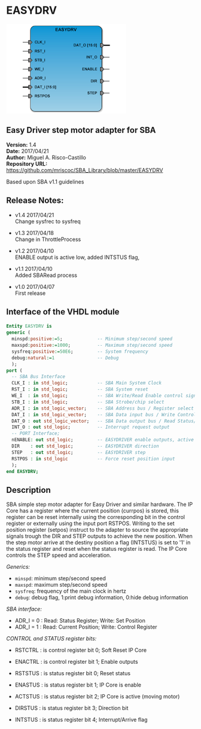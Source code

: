 EASYDRV
=======
![](image.png)

Easy Driver step motor adapter for SBA
--------------------------------------

**Version:** 1.4  
**Date:** 2017/04/21  
**Author:** Miguel A. Risco-Castillo  
**Repository URL:** <https://github.com/mriscoc/SBA_Library/blob/master/EASYDRV>  

Based upon SBA v1.1 guidelines  

Release Notes:
--------------

- v1.4 2017/04/21  
  Change sysfrec to sysfreq

- v1.3 2017/04/18  
  Change in ThrottleProcess

- v1.2 2017/04/10  
  ENABLE output is active low, added INTSTUS flag,

- v1.1 2017/04/10  
  Added SBARead process

- v1.0 2017/04/07  
  First release

Interface of the VHDL module
---------------------------- 

```vhdl
Entity EASYDRV is
generic (
  minspd:positive:=5;             -- Minimum step/second speed
  maxspd:positive:=1000;          -- Maximum step/second speed
  sysfreq:positive:=50E6;         -- System frequency
  debug:natural:=1                -- Debug
  );
port (
  -- SBA Bus Interface
  CLK_I : in std_logic;           -- SBA Main System Clock
  RST_I : in std_logic;           -- SBA System reset
  WE_I  : in std_logic;           -- SBA Write/Read Enable control signal
  STB_I : in std_logic;           -- SBA Strobe/chip select
  ADR_I : in std_logic_vector;    -- SBA Address bus / Register select
  DAT_I : in std_logic_vector;    -- SBA Data input bus / Write Control/Position
  DAT_O : out std_logic_vector;   -- SBA Data output bus / Read Status/Position
  INT_O	: out std_logic;          -- Interrupt request output
  -- PORT Interface;
  nENABLE: out std_logic;         -- EASYDRIVER enable outputs, active low
  DIR    : out std_logic;         -- EASYDRIVER direction
  STEP   : out std_logic;         -- EASYDRIVER step
  RSTPOS : in std_logic           -- Force reset position input
  );
end EASYDRV;
```

Description
-----------
SBA simple step motor adapter for Easy Driver and similar hardware. The IP Core 
has a register where the current position (currpos) is stored, this register can
be reset internally using the corresponding bit in the control register or
externally using the input port RSTPOS. Writing to the set position register
(setpos) instruct to the adapter to source the appropriate signals trough the
DIR and STEP outputs to achieve the new position. When the step motor arrive at
the destiny position a flag (INTSTUS) is set to '1' in the status register and
reset when the status register is read. The IP Core controls the STEP speed and
acceleration.   

*Generics:*
- `minspd`: minimum step/second speed
- `maxspd`: maximum step/second speed
- `sysfreq`: frequency of the main clock in hertz
- `debug`: debug flag, 1:print debug information, 0:hide debug information

*SBA interface:*
- ADR_I = 0 : Read: Status Register; Write: Set Position
- ADR_I = 1 : Read: Current Position; Write: Control Register

*CONTROL and STATUS register bits:*
- RSTCTRL : is control register bit 0;  Soft Reset IP Core
- ENACTRL : is control register bit 1;  Enable outputs

- RSTSTUS : is status register bit 0;  Reset status
- ENASTUS : is status register bit 1;  IP Core is enable
- ACTSTUS : is status register bit 2;  IP Core is active (moving motor)
- DIRSTUS : is status register bit 3;  Direction bit
- INTSTUS : is status register bit 4;  Interrupt/Arrive flag
